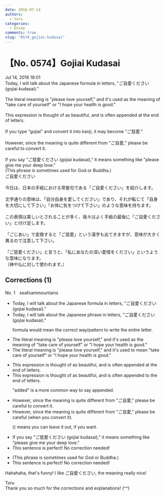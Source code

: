 ```yaml
---
date: 2016-07-14
authors:
  - toru
categories:
  - Essay
comments: true
slug: "0574_gojiai-kudasai"
---
```


# 【No. 0574】Gojiai Kudasai 
<div class="date">Jul 14, 2016 16:01</div>
<div id="post"><div id="body_show_ori">
Today, I will talk about the Japanese formula in letters, "ご自愛ください (gojiai kudasai)." <br/><br/>The literal meaning is "please love yourself," and it's used as the meaning of "take care of yourself" or "I hope your health is good."<br/><br/>This expression is thought of as beautiful, and is often appended at the end of letters.<br/><br/>If you type "gojiai" and convert it into kanji, it may become "ご慈愛."<br/><br/>However, since the meaning is quite different from "ご自愛," please be careful to convert it.<br/><br/>If you say "ご慈愛ください (gojiai kudasai)," it means something like "please give me your deep love."<br/>(This phrase is sometimes used for God or Buddha.)
</div></div>

<!-- more -->

<div id="post_ja"><div id="body_show_mo">
ご自愛ください<br/><br/>今日は、日本の手紙における常套句である「ご自愛ください」を紹介します。<br/><br/>文字通りの意味は、「自分自身を愛してください」であり、それが転じて「自身を大切にして下さい」「お体に気をつけて下さい」のような意味を持ちます。<br/><br/>この表現は美しいとされることが多く、我々はよく手紙の最後に「ご自愛ください」と付け足します。<br/><br/>「ごじあい」で変換すると「ご慈愛」という漢字も出てきますが、意味が大きく異るので注意して下さい。<br/><br/>「ご慈愛ください」と言うと、「私にあなたの深い愛情をください」というような意味になります。<br/>（神や仏に対して使われます。）
</div></div>

## Corrections (1)
<div id="block"><div class="first_name"> No. 1　<span class="just_name">seafoammountains</span></div><div id="block2">
<ul class="correction_field">
<li class="incorrect">Today, I will talk about the Japanese formula in letters, "ご自愛ください (gojiai kudasai)." </li>
<li class="corrected correct">
Today, I will talk about the Japanese <span class="f_red">phrase</span> in letters, "ご自愛ください (gojiai kudasai)." 
<p class="correction_comment">formula would mean the correct way/pattern to write the entire letter.</p>
</li>
</ul>
<ul class="correction_field">
<li class="incorrect">The literal meaning is "please love yourself," and it's used as the meaning of "take care of yourself" or "I hope your health is good."</li>
<li class="corrected correct">
The literal meaning is "please love yourself," and it's used <span class="f_red">to mean</span> "take care of yourself" or "I hope your health is good."
</li>
</ul>
<ul class="correction_field">
<li class="incorrect">This expression is thought of as beautiful, and is often appended at the end of letters.</li>
<li class="corrected correct">
This expression is thought of as beautiful, and is often appended <span class="f_red">to</span> the end of letters.
<p class="correction_comment">"added" is a more common way to say appended.</p>
</li>
</ul>
<ul class="correction_field">
<li class="incorrect">However, since the meaning is quite different from "ご自愛," please be careful to convert it.</li>
<li class="corrected correct">
However, since the meaning is quite different from "ご自愛," please be careful <span class="f_red">(when you</span> convert it<span class="f_red">)</span>.
<p class="correction_comment">() means you can leave it out, if you want.</p>
</li>
</ul>
<ul class="correction_field">
<li class="incorrect">If you say "ご慈愛ください (gojiai kudasai)," it means something like "please give me your deep love."</li>
<li class="corrected perfect">This sentence is perfect! No correction needed!</li>
</ul>
<ul class="correction_field">
<li class="incorrect">(This phrase is sometimes used for God or Buddha.)</li>
<li class="corrected perfect">This sentence is perfect! No correction needed!</li>
</ul>
<p class="comment_small">
 Hahahaha, that's funny! I like ご自愛ください, the meaning really nice!
</p>

</div><div class="name"><span class="just_name">Toru</span><br>
Thank you so much for the corrections and explanations! (^^)
</div>
</div>
